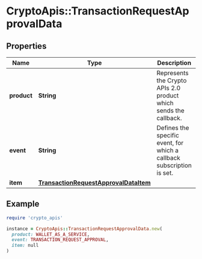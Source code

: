 # CryptoApis::TransactionRequestApprovalData

## Properties

| Name | Type | Description | Notes |
| ---- | ---- | ----------- | ----- |
| **product** | **String** | Represents the Crypto APIs 2.0 product which sends the callback. |  |
| **event** | **String** | Defines the specific event, for which a callback subscription is set. |  |
| **item** | [**TransactionRequestApprovalDataItem**](TransactionRequestApprovalDataItem.md) |  |  |

## Example

```ruby
require 'crypto_apis'

instance = CryptoApis::TransactionRequestApprovalData.new(
  product: WALLET_AS_A_SERVICE,
  event: TRANSACTION_REQUEST_APPROVAL,
  item: null
)
```

